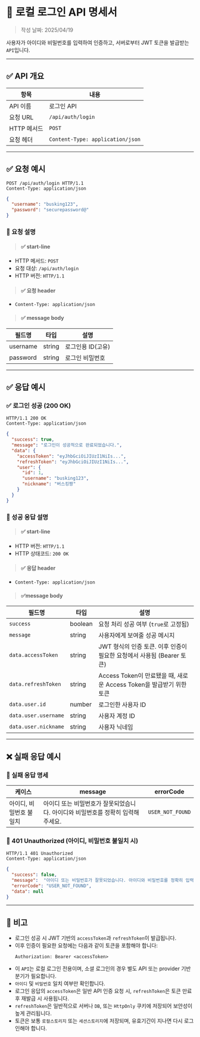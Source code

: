 # 🔐 로컬 로그인 API 명세서
> 작성 날짜: 2025/04/19

사용자가 아이디와 비밀번호를 입력하여 인증하고, 서버로부터 JWT 토큰을 발급받는 `API`입니다.

---

## ✅ API 개요

| 항목 | 내용                               |
|------|----------------------------------|
| API 이름 | 로그인 API                          |
| 요청 URL | `/api/auth/login`                |
| HTTP 메서드 | `POST`                           |
| 요청 헤더 | `Content-Type: application/json` |

---

## ✅ 요청 예시

```http
POST /api/auth/login HTTP/1.1
Content-Type: application/json
```

```json
{
  "username": "busking123",
  "password": "securepassword@"
}
```

### 🔎 요청 설명
> #### ✅ start-line
- HTTP 메서드: `POST`
- 요청 대상: `/api/auth/login`
- HTTP 버전: `HTTP/1.1`

> #### ✅ 요청 header
- `Content-Type: application/json`

> #### ✅ message body

| 필드명 | 타입 | 설명          |
|--------|------|-------------|
| username | string | 로그인용 ID(고유) |
| password | string | 로그인 비밀번호    |

---

## ✅ 응답 예시

### ✅ 로그인 성공 (200 OK)

```http
HTTP/1.1 200 OK
Content-Type: application/json
```

```json
{
  "success": true,
  "message": "로그인이 성공적으로 완료되었습니다.",
  "data": {
    "accessToken": "eyJhbGciOiJIUzI1NiIs...",
    "refreshToken": "eyJhbGciOiJIUzI1NiIs...",
    "user": {
      "id": 1,
      "username": "busking123",
      "nickname": "버스킹짱"
    }
  }
}
```

### 🔐 성공 응답 설명

> #### ✅ start-line
- HTTP 버전: `HTTP/1.1`
- HTTP 상태코드: `200 OK`

> #### ✅ 응답 header
- `Content-Type: application/json`

> #### ✅message body
| 필드명                  | 타입                | 설명                                                 |
|----------------------|-------------------|----------------------------------------------------|
| `success`            | boolean           | 요청 처리 성공 여부 (`true`로 고정됨)                          |
| `message`            | string            | 사용자에게 보여줄 성공 메시지                                   |
| `data.accessToken`   | string | JWT 형식의 인증 토큰. 이후 인증이 필요한 요청에서 사용됨 (Bearer 토큰)     |
| `data.refreshToken`  | string | Access Token이 만료됐을 때, 새로운 Access Token을 발급받기 위한 토큰 |
| `data.user.id`       | number            | 로그인한 사용자 ID                                        |
| `data.user.username` | string            | 사용자 계정 ID                                          |
| `data.user.nickname` | string            | 사용자 닉네임                                            |

---

## ❌ 실패 응답 예시

### 🔐 실패 응답 명세
| 케이스           | message                                     | errorCode        |
|---------------|---------------------------------------------|------------------|
| 아이디, 비밀번호 불일치 |  아이디 또는 비밀번호가 잘못되었습니다. 아이디와 비밀번호를 정확히 입력해주세요.  | `USER_NOT_FOUND` |


### 🚫 401 Unauthorized (아이디, 비밀번호 불일치 시)

```http
HTTP/1.1 401 Unauthorized
Content-Type: application/json
```

```json
{
  "success": false,
  "message":  "아이디 또는 비밀번호가 잘못되었습니다. 아이디와 비밀번호를 정확히 입력해주세요.",
  "errorCode": "USER_NOT_FOUND",
  "data": null
}
```

---

## 📌 비고

- 로그인 성공 시 JWT 기반의 `accessToken`과 `refreshToken`이 발급됩니다.
- 이후 인증이 필요한 요청에는 다음과 같이 토큰을 포함해야 합니다:
  ```
  Authorization: Bearer <accessToken>
  ```
- 이 `API`는 로컬 로그인 전용이며, 소셜 로그인의 경우 별도 API 또는 provider 기반 분기가 필요합니다.
- `아이디` 및 `비밀번호` 일치 여부만 확인합니다.
- 로그인 응답의 `accessToken`은 일반 API 인증 요청 시, `refreshToken`은 토큰 만료 후 재발급 시 사용됩니다.
- `refreshToken`은 일반적으로 서버나 `DB`, 또는 `HttpOnly` 쿠키에 저장되어 보안성이 높게 관리됩니다.
- 토큰은 보통 `로컬스토리지` 또는 `세션스토리지`에 저장되며, 유효기간이 지나면 다시 로그인해야 합니다.
